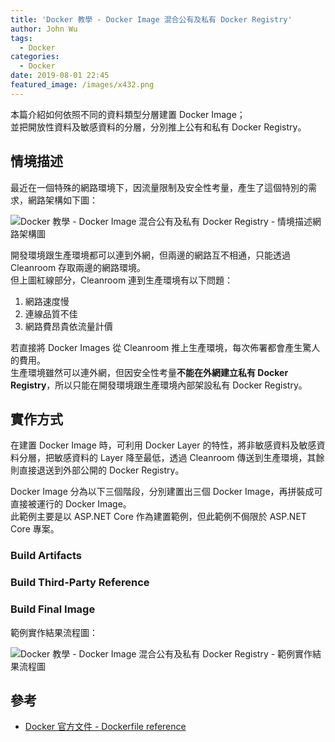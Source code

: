```yaml
---
title: 'Docker 教學 - Docker Image 混合公有及私有 Docker Registry'
author: John Wu
tags:
  - Docker
categories:
  - Docker
date: 2019-08-01 22:45
featured_image: /images/x432.png
---
```


本篇介紹如何依照不同的資料類型分層建置 Docker Image；  
並把開放性資料及敏感資料的分層，分別推上公有和私有 Docker Registry。  

<!-- more -->

## 情境描述

最近在一個特殊的網路環境下，因流量限制及安全性考量，產生了這個特別的需求，網路架構如下圖：  

![Docker 教學 - Docker Image 混合公有及私有 Docker Registry - 情境描述網路架構圖](/images/x431.png)  

開發環境跟生產環境都可以連到外網，但兩邊的網路互不相通，只能透過 Cleanroom 存取兩邊的網路環境。  
但上圖紅線部分，Cleanroom 連到生產環境有以下問題：  

1. 網路速度慢  
2. 連線品質不佳  
3. 網路費昂貴依流量計價  

若直接將 Docker Images 從 Cleanroom 推上生產環境，每次佈署都會產生驚人的費用。  
生產環境雖然可以連外網，但因安全性考量**不能在外網建立私有 Docker Registry**，所以只能在開發環境跟生產環境內部架設私有 Docker Registry。  

## 實作方式

在建置 Docker Image 時，可利用 Docker Layer 的特性，將非敏感資料及敏感資料分層，把敏感資料的 Layer 降至最低，透過 Cleanroom 傳送到生產環境，其餘則直接退送到外部公開的 Docker Registry。  

Docker Image 分為以下三個階段，分別建置出三個 Docker Image，再拼裝成可直接被運行的 Docker Image。  
此範例主要是以 ASP.NET Core 作為建置範例，但此範例不侷限於 ASP.NET Core 專案。  

### Build Artifacts

### Build Third-Party Reference

### Build Final Image

範例實作結果流程圖：  

![Docker 教學 - Docker Image 混合公有及私有 Docker Registry - 範例實作結果流程圖](/images/x432.png)

## 參考

* [Docker 官方文件 - Dockerfile reference](https://docs.docker.com/engine/reference/builder/)